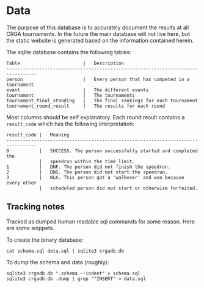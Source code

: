 # Data

The purpose of this database is to accurately document the results at all CRGA tournaments.
In the future the main database will not live here, but the static website is generated based on the information contained herein.

The sqlite database contains the following tables:

```
Table                       |   Description
---------------------------------------------------------------------------------
person                      |   Every person that has competed in a tournament
event                       |   The different events
tournament                  |   The tournaments
tournament_final_standing   |   The final rankings for each tournament
tournament_round_result     |   The results for each round
```

Most columns should be self explanatory.
Each round result contains a `result_code` which has the following interpretation:

```
result_code |   Meaning
---------------------------------------------------------------------------------
0           |   SUCCESS. The person successfully started and completed the 
            |   speedrun within the time limit.
1           |   DNF. The person did not finish the speedrun.
2           |   DNS. The person did not start the speedrun.
3           |   WLK. This person got a 'walkover' and won because every other 
            |   scheduled person did not start or otherwise forfeited.
```

## Tracking notes

Tracked as dumped human readable sql commands for some reason.
Here are some snippets.

To create the binary database:

```
cat schema.sql data.sql | sqlite3 crgadb.db
```

To dump the schema and data (roughly):

```
sqlite3 crgadb.db ".schema --indent" > schema.sql
sqlite3 crgadb.db .dump | grep "^INSERT" > data.sql
```

